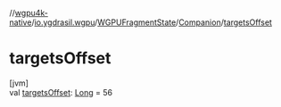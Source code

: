 //[wgpu4k-native](../../../../index.md)/[io.ygdrasil.wgpu](../../index.md)/[WGPUFragmentState](../index.md)/[Companion](index.md)/[targetsOffset](targets-offset.md)

# targetsOffset

[jvm]\
val [targetsOffset](targets-offset.md): [Long](https://kotlinlang.org/api/core/kotlin-stdlib/kotlin/-long/index.html) = 56